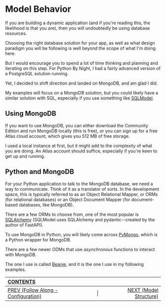 # Model Behavior

If you are building a dynamic application (and if you're reading this, the likelihood is that you are), then you will undoubtedly be using database resources.

Choosing the right database solution for your app, as well as what design paradigm you will be following is well beyond the scope of what I'm doing here. 

But I would encourage you to spend a lot of time thinking and planning and iterating on this step. For Python By Night, I had a fairly advanced version of a PostgreSQL solution running. 

Yet, I decided to shift direction and landed on MongoDB, and am glad I did. 

My examples will focus on a MongoDB solution, but you could likely have a similar solution with SQL, especially if you use something like [SQLModel](https://sqlmodel.tiangolo.com).

## Using MongoDB

If you want to use MongoDB, you can either download the Community Edition and run MongoDB locally (this is free), or you can sign up for a free Atlas cloud account, which gives you 512 MB of free storage.

I used a local instance at first, but it might add to the complexity of what you are doing. An Atlas account should suffice, especially if you're keen to get up and running.

## Python and MongoDB

For your Python application to talk to the MongoDB database, we need a way to communicate. Think of it as a translator of sorts. In the development space, this is typically referred to as an Object Relational Mapper, or ORMs (for relational databases) or an Object Document Mapper (for document-based databases, like MongoDB).

There are a few ORMs to choose from, one of the most popular is [SQLAlchemy](https://sqlalchemy.org) (SQLModel uses SQLAlchemy and pydantic--created by the author of FastAPI).

To use MongoDB in Python, you will likely come across [PyMongo](https://pymongo.readthedocs.io/en/stable/), which is a Python wrapper for MongoDB.

There are a few newer ODMs that use _asynchronous_ functions to interact with MongoDB.

The one I use is called [Beanie](https://roman-right.github.io/beanie/), and it is the one I use in my following examples.

| [CONTENTS](../00_Introduction/01_Table_of_Contents.md)  | | |
|:---|:---:|---:|
|  [PREV (Follow Along - Configuration)](../02_Configuration/2.5_Follow_Along.md) |\|| [NEXT (Model Structure)](3.2_Structuring_Your_Model.md)   |